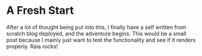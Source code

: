 # A Fresh Start

After a lot of thought being put into this, I finally have a self written from scratch blog deployed, and the adventure begins. This would be a small post because I mainly just want to test the functionality and see if it renders properly. Raia rocks!